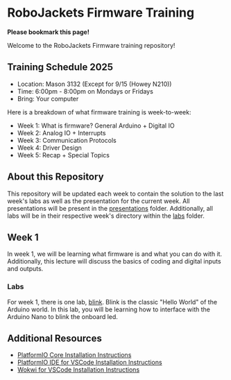 # RoboJackets Firmware Training

**Please bookmark this page!**

Welcome to the RoboJackets Firmware training repository!

## Training Schedule 2025

* Location: Mason 3132 (Except for 9/15 (Howey N210))
* Time: 6:00pm - 8:00pm on Mondays or Fridays
* Bring: Your computer

Here is a breakdown of what firmware training is week-to-week:
* Week 1: What is firmware? General Arduino + Digital IO
* Week 2: Analog IO + Interrupts
* Week 3: Communication Protocols
* Week 4: Driver Design
* Week 5: Recap + Special Topics

## About this Repository

This repository will be updated each week to contain the solution to the last week's labs as well as the presentation for the current week.  All presentations will be present in the [presentations](./presentations/) folder.  Additionally, all labs will be in their respective week's directory within the [labs](./labs) folder.

## Week 1

In week 1, we will be learning what firmware is and what you can do with it.  Additionally, this lecture will discuss the basics of coding and digital inputs and outputs.

### Labs

For week 1, there is one lab, [blink](./labs/week-1/blink/).  Blink is the classic "Hello World" of the Arduino world.  In this lab, you will be learning how to interface with the Arduino Nano to blink the onboard led.


## Additional Resources

* [PlatformIO Core Installation Instructions](https://platformio.org/install/cli)
* [PlatformIO IDE for VSCode Installation Instructions](https://platformio.org/install/ide?install=vscode)
* [Wokwi for VSCode Installation Instructions](https://docs.wokwi.com/vscode/getting-started)
